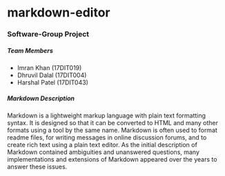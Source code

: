 # markdown-editor

### Software-Group Project

##### Team Members

  - Imran Khan (17DIT019)
  - Dhruvil Dalal (17DIT004)
  - Harshal Patel (17DIT043)

##### Markdown Description

Markdown is a lightweight markup language with plain text formatting syntax. It is designed so that it can be converted to HTML and many other formats using a tool by the same name. Markdown is often used to format readme files, for writing messages in online discussion forums, and to create rich text using a plain text editor. As the initial description of Markdown contained ambiguities and unanswered questions, many implementations and extensions of Markdown appeared over the years to answer these issues.
